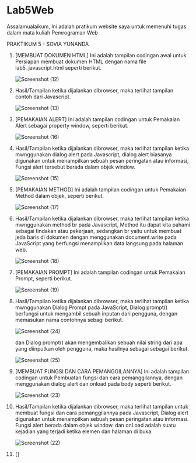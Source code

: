 # Lab5Web
Assalamualaikum, Ini adalah pratikum website saya untuk memenuhi tugas dalam mata kuliah Pemrograman Web

PRAKTIKUM 5 - SOVIA YUNANDA

1. [MEMBUAT DOKUMEN HTML] Ini adalah tampilan codingan awal untuk Persiapan membuat dokumen HTML dengan nama file lab5_javascript.html seperti berikut.

    ![Screenshot (12)](https://user-images.githubusercontent.com/59770620/116409446-0ccbb100-a85e-11eb-953f-c0a41c733a03.png)
    
2. Hasil/Tampilan ketika dijalankan dibrowser, maka terlihat tampilan contoh dari Javascript.
    
    ![Screenshot (13)](https://user-images.githubusercontent.com/59770620/116409669-456b8a80-a85e-11eb-9d52-d0fbf8d572e8.png)
    
3. [PEMAKAIAN ALERT] Ini adalah tampilan codingan untuk Pemakaian Alert sebagai property window, seperti berikut.

    ![Screenshot (16)](https://user-images.githubusercontent.com/59770620/116410152-b0b55c80-a85e-11eb-8427-0f704f92a89a.png)
    
4. Hasil/Tampilan ketika dijalankan dibrowser, maka terlihat tampilan ketika mwnggunakan dialog alert pada Javascript, dialog alert biasanya digunakan untuk menampilkan sebuah        pesan peringatan atau informasi, Fungsi alert tersebut berada dalam objek window.

    ![Screenshot (15)](https://user-images.githubusercontent.com/59770620/116410561-1ace0180-a85f-11eb-98f9-e16d7b2ec03d.png)
    
5. [PEMAKAIAN METHOD] Ini adalah tampilan codingan untuk Pemakaian Method dalam objek, seperti berikut.

    ![Screenshot (17)](https://user-images.githubusercontent.com/59770620/116410845-5cf74300-a85f-11eb-807c-5043a4b180cb.png)
    
6. Hasil/Tampilan ketika dijalankan dibrowser, maka terlihat tampilan ketika mwnggunakan method br pada Javascript, Method itu dapat kita pahami sebagai tindakan atau pekerjaan,    sedangkan br yaitu untuk membuat jeda baris di dokumen dengan menggunakan document.write pada JavaScript yang berfungsi menampilkan data langsung pada halaman web.

    ![Screenshot (18)](https://user-images.githubusercontent.com/59770620/116411757-32f25080-a860-11eb-9501-90649b070101.png)
    
7. [PEMAKAIAN PROMPT] Ini adalah tampilan codingan untuk Pemakaian Prompt, seperti berikut.
    
    ![Screenshot (19)](https://user-images.githubusercontent.com/59770620/116411980-6b922a00-a860-11eb-8358-3345ce99f59b.png)
    
8. Hasil/Tampilan ketika dijalankan dibrowser, maka terlihat tampilan ketika mwnggunakan Dialog Prompt pada JavaScript, Dialog prompt() berfungsi untuk mengambil sebuah inputan    dari pengguna, dengan memasukan nama contohnya sebagi berikut.

    ![Screenshot (24)](https://user-images.githubusercontent.com/59770620/116412865-47831880-a861-11eb-914b-add6875ed527.png)
    
    dan Dialog prompt() akan mengembalikan sebuah nilai string dari apa yang diinputkan oleh pengguna, maka hasilnya sebagai sebagai berikut.
    
      ![Screenshot (25)](https://user-images.githubusercontent.com/59770620/116413210-9af56680-a861-11eb-9cae-123f06a46079.png)
      
9. [MEMBUAT FUNGSI DAN CARA PEMANGGILANNYA]  Ini adalah tampilan codingan untuk Pembuatan fungsi dan cara pemanggilannya, dengan menggunakan dialog alert dan onload pada body      seperti berikut.

    ![Screenshot (23)](https://user-images.githubusercontent.com/59770620/116413530-e871d380-a861-11eb-957f-b1181f5c8438.png)
    
10. Hasil/Tampilan ketika dijalankan dibrowser, maka terlihat tampilan untuk membuat fungsi dan cara pemanggilannya pada Javascript, Dialog alert digunakan untuk                     menampilkan sebuah pesan peringatan atau informasi. Fungsi alert berada dalam objek window. dan onLoad adalah suatu kejadian yang terjadi ketika elemen dan halaman di buka.
    
      ![Screenshot (22)](https://user-images.githubusercontent.com/59770620/116414632-d04e8400-a862-11eb-8edc-3d80c2896289.png)
      
11. []









